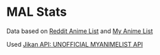 # MAL Stats 

Data based on [Reddit Anime List](http://www.redditanimelist.net/users.php) 
and [My Anime List](https://myanimelist.net/)

Used [Jikan API: UNOFFICIAL MYANIMELIST API](https://kijan.moe)